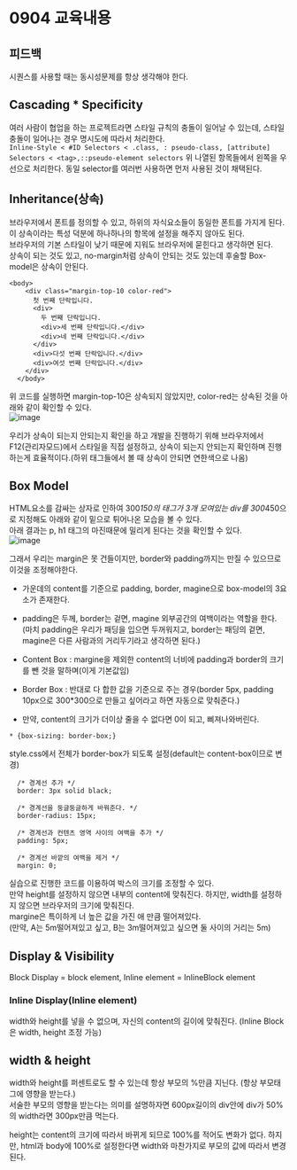 # 0904 교육내용
## 피드백
 시퀀스를 사용할 때는 동시성문제를 항상 생각해야 한다.

## Cascading * Specificity
 여러 사람이 협업을 하는 프로젝트라면 스타일 규칙의 충돌이 일어날 수 있는데, 스타일 충돌이 일어나는 경우 명시도에 따라서 처리한다.</br>
 ```Inline-Style < #ID Selectors < .class, : pseudo-class, [attribute] Selectors < <tag>,::pseudo-element selectors```
 위 나열된 항목들에서 왼쪽을 우선으로 처리한다. 동일 selector를 여러번 사용하면 먼저 사용된 것이 채택된다.</br> 

## Inheritance(상속)
 브라우저에서 폰트를 정의할 수 있고, 하위의 자식요소들이 동일한 폰트를 가지게 된다. 이 상속이라는 특성 덕분에 하나하나의 항목에 설정을 해주지 않아도 된다.</br>
 브라우저의 기본 스타일이 낮기 때문에 지워도 브라우저에 묻힌다고 생각하면 된다.</br>
 상속이 되는 것도 있고, no-margin처럼 상속이 안되는 것도 있는데 후술할 Box-model은 상속이 안된다.</br>
```
<body>
    <div class="margin-top-10 color-red">
      첫 번째 단락입니다.
      <div>
        두 번째 단락입니다.
        <div>세 번째 단락입니다.</div>
        <div>네 번째 단락입니다.</div>
      </div>
      <div>다섯 번째 단락입니다.</div>
      <div>여섯 번째 단락입니다.</div>
    </div>
  </body>
```
위 코드를 실행하면 margin-top-10은 상속되지 않았지만, color-red는 상속된 것을 아래와 같이 확인할 수 있다.</br>
![image](https://github.com/user-attachments/assets/d5f24b29-3096-4626-bc08-85e8aa68e687)

우리가 상속이 되는지 안되는지 확인을 하고 개발을 진행하기 위해 브라우저에서 F12(관리자모드)에서 스타일을 직접 설정하고, 상속이 되는지 안되는지 확인하며 진행하는게 효율적이다.(하위 태그들에서 볼 때 상속이 안되면 연한색으로 나옴)</br>

## Box Model
 HTML요소를 감싸는 상자로 인하여 300*150의 태그가 3개 모여있는 div를 300*450으로 지정해도 아래와 같이 밑으로 튀어나온 모습을 볼 수 있다.</br>
 아래 결과는 p, h1 태그의 마진때문에 밀리게 된다는 것을 확인할 수 있다.</br>
![image](https://github.com/user-attachments/assets/76502c90-242f-4f86-aeb5-bcf6391d30bd)

 그래서 우리는 margin은 못 건들이지만, border와 padding까지는 만질 수 있으므로 이것을 조정해야한다.</br>

* 가운데의 content를 기준으로 padding, border, magine으로 box-model의 3요소가 존재한다.
* padding은 두께, border는 겉면, magine 외부공간의 여백이라는 역할을 한다.
 (마치 padding은 우리가 패딩을 입으면 두꺼워지고, border는 패딩의 겉면, magine은 다른 사람과의 거리두기라고 생각하면 된다.)</br>

* Content Box : margine을 제외한 content의 너비에 padding과 border의 크기를 뺀 것을 말하며(이게 기본값임)
* Border Box : 반대로 다 합한 값을 기준으로 주는 경우(border 5px, padding 10px으로 300*300으로 만들고 싶어라고 하면 자동으로 맞춰준다.)
* 만약, content의 크기가 더이상 줄을 수 없다면 0이 되고, 삐져나와버린다.

```
* {box-sizing: border-box;}
```
style.css에서 전체가 border-box가 되도록 설정(default는 content-box이므로 변경)</br>

```
  /* 경계선 추가 */
  border: 3px solid black;

  /* 경계선을 둥글둥글하게 바꿔준다. */
  border-radius: 15px;

  /* 경계선과 컨텐츠 영역 사이의 여백을 추가 */
  padding: 5px;

  /* 경계선 바깥의 여백을 제거 */
  margin: 0;
```
실습으로 진행한 코드를 이용하여 박스의 크기를 조정할 수 있다.</br>
만약 height를 설정하지 않으면 내부의 content에 맞춰진다. 하지만, width를 설정하지 않으면 브라우저의 크기에 맞춰진다.</br>
 margine은 특이하게 너 높은 값을 가진 애 만큼 떨어져있다.</br>
 (만약, A는 5m떨어져있고 싶고, B는 3m떨어져있고 싶으면 둘 사이의 거리는 5m)</br>

## Display & Visibility
 Block Display = block element, Inline element = InlineBlock element</br>
### Inline Display(Inline element)
 width와 height를 넣을 수 없으며, 자신의 content의 길이에 맞춰진다. (Inline Block은 width, height 조정 가능)</br>
 
## width & height
 width와 height를 퍼센트로도 할 수 있는데 항상 부모의 %만큼 지닌다. (항상 부모태그에 영향을 받는다.)</br>
 서술한 부모의 영향을 받는다는 의미를 설명하자면 600px길이의 div안에 div가 50%의 width라면 300px만큼 먹는다.</br>

 height는 content의 크기에 따라서 바뀌게 되므로 100%를 적어도 변화가 없다.
 하지만, html과 body에 100%로 설정한다면 width와 마찬가지로 부모의 값에 따라서 변경된다.
 
 
 

  



